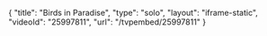{
    "title": "Birds in Paradise",
    "type": "solo",
    "layout": "iframe-static",
    "videoId": "25997811",
    "url": "\/tvpembed\/25997811"
}
